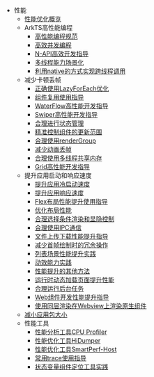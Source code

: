 - 性能
  - [性能优化概览](performance-overview.md)
  - ArkTS高性能编程
    - [高性能编程规范](high-performance-programming.md)
    - [高效并发编程](efficient-concurrent-programming.md)
    - [N-API高效开发指导](develop-Native-modules-using-NAPI-safely-and-efficiently.md)
    - [多线程能力场景化](multi_thread_capability.md)
    - [利用native的方式实现跨线程调用](native-threads-call-js.md)
  - 减少卡顿丢帧
    - [正确使用LazyForEach优化](lazyforeach_optimization.md)
    - [组件复用使用指导](component-recycle.md)
    - [WaterFlow高性能开发指导](waterflow_optimization.md)
    - [Swiper高性能开发指导](swiper_optimization.md)
    - [合理进行状态管理](proper_state_management.md)
    - [精准控制组件的更新范围](precisely-control-render-scope.md)
    - [合理使用renderGroup](reasonable-using-renderGroup.md)
    - [减少动画丢帧](reduce-animation-frame-loss.md)
    - [合理使用多线程共享内存](thread_memory_shared.md)
    - [Grid高性能开发指导](grid_optimization.md)
  - 提升应用启动和响应速度
    - [提升应用冷启动速度](improve-application-cold-start-speed.md)
    - [提升应用响应速度](improve-application-response.md)
    - [Flex布局性能提升使用指导](flex-development-performance-boost.md)
    - [优化布局性能](reduce-view-nesting-levels.md)
    - [合理选择条件渲染和显隐控制](proper-choice-between-if-and-visibility.md)
    - [合理使用IPC通信](reasonable-using-ipc.md)
    - [文件上传下载性能提升指导](improve-file-upload-and-download-performance.md)
    - [减少首帧绘制时的冗余操作](reduce-redundant-operations-when-render-first-frame.md)
    - [列表场景性能提升实践](list-perf-improvment.md)
    - [动效能力实践](animation_practice.md)
    - [性能提升的其他方法](arkts-performance-improvement-recommendation.md)
    - [运行时动态加载页面提升性能](performance-dynamic-import.md)
    - [合理运行后台任务](reasonable-running-backgroundTask.md)
    - [Web组件开发性能提升指导](performance-web-import.md)
    - [使用同层渲染在Webview上渲染原生组件](webview-render-app-components.md)
  - [减小应用包大小](reduce-package-size.md)
  - 性能工具
    - [性能分析工具CPU Profiler](application-performance-analysis.md)
    - [性能优化工具HiDumper](performance-optimization-using-hidumper.md)
    - [性能优化工具SmartPerf-Host](performance-optimization-using-smartperf-host.md)
    - [常用trace使用指导](common-trace-using-instructions.md)
    - [状态变量组件定位工具实践](state_variable_dfx_pratice.md)
